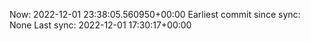 Now: 2022-12-01 23:38:05.560950+00:00 Earliest commit since sync: None Last sync: 2022-12-01 17:30:17+00:00
